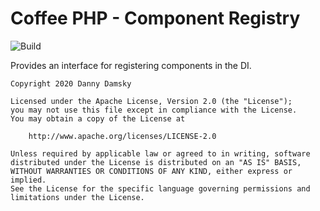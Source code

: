 # Coffee PHP - Component Registry

![Build](https://github.com/Coffee-PHP/Component-Registry/workflows/Build/badge.svg)

Provides an interface for registering components in the DI.

```
Copyright 2020 Danny Damsky

Licensed under the Apache License, Version 2.0 (the "License");
you may not use this file except in compliance with the License.
You may obtain a copy of the License at

    http://www.apache.org/licenses/LICENSE-2.0

Unless required by applicable law or agreed to in writing, software
distributed under the License is distributed on an "AS IS" BASIS,
WITHOUT WARRANTIES OR CONDITIONS OF ANY KIND, either express or implied.
See the License for the specific language governing permissions and
limitations under the License.
```
